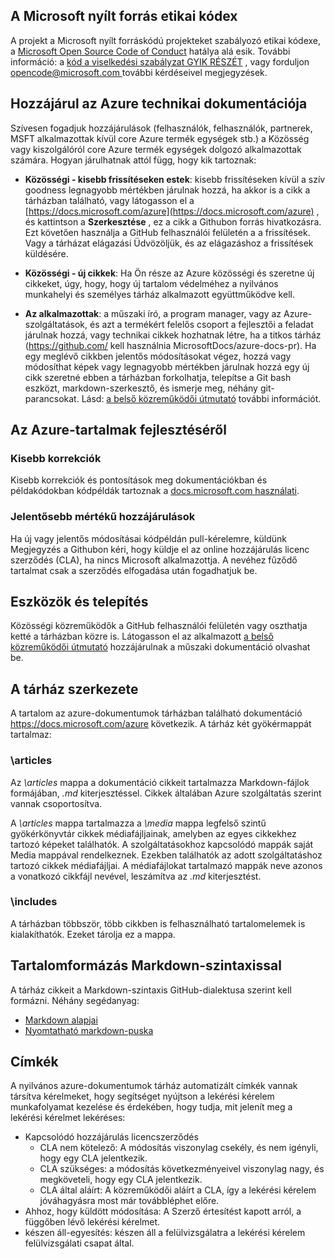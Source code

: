 ## <a name="microsoft-open-source-code-of-conduct"></a>A Microsoft nyílt forrás etikai kódex

A projekt a Microsoft nyílt forráskódú projekteket szabályozó etikai kódexe, a [Microsoft Open Source Code of Conduct](https://opensource.microsoft.com/codeofconduct/) hatálya alá esik.
További információ: a [kód a viselkedési szabályzat GYIK RÉSZÉT](https://opensource.microsoft.com/codeofconduct/faq/) , vagy forduljon [ opencode@microsoft.com ](mailto:opencode@microsoft.com) további kérdéseivel megjegyzések.

## <a name="contribute-to-azure-technical-documentation"></a>Hozzájárul az Azure technikai dokumentációja
Szívesen fogadjuk hozzájárulások (felhasználók, felhasználók, partnerek, MSFT alkalmazottak kívül core Azure termék egységek stb.) a Közösség vagy kiszolgálóról core Azure termék egységek dolgozó alkalmazottak számára. Hogyan járulhatnak attól függ, hogy kik tartoznak:

* **Közösségi - kisebb frissítéseken estek**: kisebb frissítéseken kívül a szív goodness legnagyobb mértékben járulnak hozzá, ha akkor is a cikk a tárházban található, vagy látogasson el a [https://docs.microsoft.com/azure](https://docs.microsoft.com/azure) , és kattintson a **Szerkesztése** , ez a cikk a Githubon forrás hivatkozásra. Ezt követően használja a GitHub felhasználói felületén a a frissítések. Vagy a tárházat elágazási Üdvözöljük, és az elágazáshoz a frissítések küldésére.

* **Közösségi - új cikkek**: Ha Ön része az Azure közösségi és szeretne új cikkeket, úgy, hogy, hogy új tartalom védelméhez a nyilvános munkahelyi és személyes tárház alkalmazott együttműködve kell.

* **Az alkalmazottak**: a műszaki író, a program manager, vagy az Azure-szolgáltatások, és azt a termékért felelős csoport a fejlesztői a feladat járulnak hozzá, vagy technikai cikkek hozhatnak létre, ha a titkos tárház (https://github.com/ kell használnia MicrosoftDocs/azure-docs-pr). Ha egy meglévő cikkben jelentős módosításokat végez, hozzá vagy módosíthat képek vagy legnagyobb mértékben járulnak hozzá egy új cikk szeretné ebben a tárházban forkolhatja, telepítse a Git bash eszközt, markdown-szerkesztő, és ismerje meg, néhány git-parancsokat. Lásd: [a belső közreműködői útmutató](https://review.docs.microsoft.com/en-us/help/contribute/?branch=master) további információt.


## <a name="about-your-contributions-to-azure-content"></a>Az Azure-tartalmak fejlesztéséről
### <a name="minor-corrections"></a>Kisebb korrekciók
Kisebb korrekciók és pontosítások meg dokumentációkban és példakódokban kódpéldák tartoznak a [docs.microsoft.com használati](https://docs.microsoft.com/legal/termsofuse).

### <a name="larger-submissions"></a>Jelentősebb mértékű hozzájárulások
Ha új vagy jelentős módosításai kódpéldán pull-kérelemre, küldünk Megjegyzés a Githubon kéri, hogy küldje el az online hozzájárulás licenc szerződés (CLA), ha nincs Microsoft alkalmazottja. A nevéhez fűződő tartalmat csak a szerződés elfogadása után fogadhatjuk be.

## <a name="tools-and-setup"></a>Eszközök és telepítés
Közösségi közreműködők a GitHub felhasználói felületén vagy oszthatja ketté a tárházban közre is. Látogasson el az alkalmazott [a belső közreműködői útmutató](https://review.docs.microsoft.com/en-us/help/contribute/?branch=master) hozzájárulnak a műszaki dokumentáció olvashat be.

## <a name="repository-organization"></a>A tárház szerkezete
A tartalom az azure-dokumentumok tárházban található dokumentáció https://docs.microsoft.com/azure következik. A tárház két gyökérmappát tartalmaz:

### <a name="articles"></a>\articles
Az *\articles* mappa a dokumentáció cikkeit tartalmazza Markdown-fájlok formájában, *.md* kiterjesztéssel. Cikkek általában Azure szolgáltatás szerint vannak csoportosítva.

A *\articles* mappa tartalmazza a *\media* mappa legfelső szintű gyökérkönyvtár cikkek médiafájljainak, amelyben az egyes cikkekhez tartozó képeket találhatók.  A szolgáltatásokhoz kapcsolódó mappák saját Media mappával rendelkeznek. Ezekben találhatók az adott szolgáltatáshoz tartozó cikkek médiafájljai. A médiafájlokat tartalmazó mappák neve azonos a vonatkozó cikkfájl nevével, leszámítva az *.md* kiterjesztést.

### <a name="includes"></a>\includes
A tárházban többször, több cikkben is felhasználható tartalomelemek is kialakíthatók. Ezeket tárolja ez a mappa. 

## <a name="how-to-use-markdown-to-format-your-topic"></a>Tartalomformázás Markdown-szintaxissal
A tárház cikkeit a Markdown-szintaxis GitHub-dialektusa szerint kell formázni.  Néhány segédanyag:

* [Markdown alapjai](https://help.github.com/articles/markdown-basics/)
* [Nyomtatható markdown-puska](https://guides.github.com/pdfs/markdown-cheatsheet-online.pdf)


## <a name="labels"></a>Címkék
A nyilvános azure-dokumentumok tárház automatizált címkék vannak társítva kérelmeket, hogy segítséget nyújtson a lekérési kérelem munkafolyamat kezelése és érdekében, hogy tudja, mit jelenít meg a lekérési kérelmet lekéréses:

* Kapcsolódó hozzájárulás licencszerződés
  * CLA nem kötelező: A módosítás viszonylag csekély, és nem igényli, hogy egy CLA jelentkezik.
  * CLA szükséges: a módosítás következményeivel viszonylag nagy, és megköveteli, hogy egy CLA jelentkezik.
  * CLA által aláírt: A közreműködői aláírt a CLA, így a lekérési kérelem jóváhagyásra most már továbbléphet előre.
* Ahhoz, hogy küldött módosítása: A Szerző értesítést kapott arról, a függőben lévő lekérési kérelmet.
* készen áll-egyesítés: készen áll a felülvizsgálatra a lekérési kérelem felülvizsgálati csapat által.


